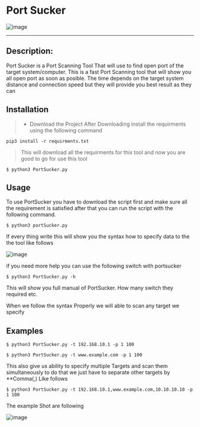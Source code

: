 # Port Sucker

![image](https://user-images.githubusercontent.com/85181215/139897509-86e366d4-f5bf-4dc8-b113-e580d26c2b4d.png)

------
## Description:

Port Sucker is a Port Scanning Tool That will use to find open port of the target system/computer.
This is a fast Port Scanning tool that will show you all open port as soon as posible. The time
depends on the target system distance and connection speed but they will provide you best result as they can

## Installation

> - Download the Project
> After Downloading install the requirments using the following command
```
pip3 install -r requirments.txt
```
> This will download all the requirments for this tool and now you are good to go for use this tool
```
$ python3 PortSucker.py
```

## Usage

To use PortSucker you have to download the script first and make sure all the requirement is satisfied after that you can run the script with the following command.
```
$ python3 portSucker.py
```
If every thing write this will show you the syntax how to specify data to the the tool like follows

![image](https://user-images.githubusercontent.com/85181215/141141058-eb822d65-87c6-4167-bdd4-131719ccef49.png)

<!--![image](https://user-images.githubusercontent.com/85181215/141125817-21ad95c8-e28a-45f4-bd38-4b7b376f2a9c.png)-->

<!----![image](https://user-images.githubusercontent.com/85181215/139906965-c7390169-0ed3-4148-a4e6-b68ab3321607.png) -->

if you need more help you can use the following switch with portsucker
```
$ python3 PortSucker.py -h
```

This will show you full manual of PortSucker. How many switch they required etc.

When we follow the syntax Properly we will able to scan any target we specify

## Examples

```
$ python3 PortSucker.py -t 192.168.10.1 -p 1 100
```
```
$ python3 PortSucker.py -t www.example.com -p 1 100

```
This also give us ability to specify multiple Targets and scan them simultaneously to do that we just have to separate other targets by **Comma(,) Like follows
```
$ python3 PortSucker.py -t 192.168.10.1,www.example.com,10.10.10.10 -p 1 100
```
The example Shot are following

![image](https://user-images.githubusercontent.com/85181215/141140649-0cf02f09-f284-493d-b160-898380054ec1.png)
<!-- ![image](https://user-images.githubusercontent.com/85181215/139909525-8f1fc4d5-2069-423c-825e-297bcfddd56b.png) -->
